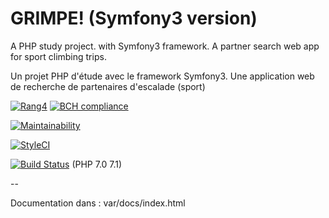 GRIMPE! (Symfony3 version)
========================

A PHP study project. with Symfony3 framework. A partner search web app for sport climbing trips.

Un projet PHP d'étude avec le framework Symfony3. Une application web de recherche de partenaires d'escalade (sport)

[![Rang4](https://img.shields.io/badge/Rang4-presque-yellow.svg)](http://rang4.free.fr)
[![BCH compliance](https://bettercodehub.com/edge/badge/Dispositif/grimpe3?branch=master)](https://bettercodehub.com/)

[![Maintainability](https://api.codeclimate.com/v1/badges/d45fafccb981364b6a02/maintainability)](https://codeclimate.com/github/Dispositif/grimpe3/maintainability)

[![StyleCI](https://styleci.io/repos/111698328/shield?branch=master)](https://styleci.io/repos/111698328)

[![Build Status](https://travis-ci.org/Dispositif/grimpe3.svg?branch=master)](https://travis-ci.org/Dispositif/grimpe3) (PHP 7.0 7.1)

--

Documentation dans  : var/docs/index.html